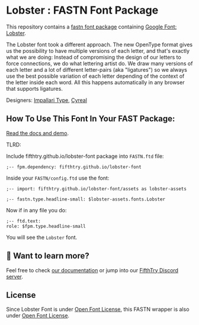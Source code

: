 # Lobster : FASTN Font Package

This repository contains a [fastn font package](https://fpm.dev/featured/fonts/) containing [Google Font: 
Lobster](https://fonts.google.com/specimen/Lobster/about?query=Lobster).

The Lobster font took a different approach. The new OpenType format gives us the
possibility to have multiple versions of each letter, and that's exactly what
we are doing: Instead of compromising the design of our letters to force
connections, we do what lettering artist do. We draw many versions of each
letter and a lot of different letter-pairs (aka "ligatures") so we always use
the best possible variation of each letter depending of the context of the
letter inside each word. All this happens automatically in any browser that
supports ligatures.

Designers: [Impallari Type](https://fonts.google.com/?query=Impallari%20Type), [Cyreal](https://fonts.google.com/?query=Cyreal)

## How To Use This Font In Your FAST Package:

[Read the docs and demo](https://fifthtry.github.io/lobster-font).

TLRD:

Include fifthtry.github.io/lobster-font package into `FASTN.ftd` file:

```ftd
;-- fpm.dependency: fifthtry.github.io/lobster-font
```

Inside your `FASTN/config.ftd` use the font:

```ftd
;-- import: fifthtry.github.io/lobster-font/assets as lobster-assets

;-- fastn.type.headline-small: $lobster-assets.fonts.Lobster
```

Now if in any file you do:

```ftd
;-- ftd.text:
role: $fpm.type.headline-small
```

You will see the `Lobster` font.

## 👀 Want to learn more?

Feel free to check [our documentation](https://fpm.dev/) or jump into our [FifthTry Discord 
server](https://discord.gg/bucrdvptYd).

## License

Since Lobster  Font is under [Open Font License](https://fonts.google.com/specimen/Lobster/about?query=Lobster), this FASTN wrapper is also
under [Open Font License](LICENSE).



